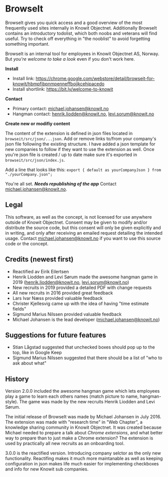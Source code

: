 # BrowseIt

BrowseIt gives you quick access and a good overview of the most frequently used sites internally in Knowit Objectnet. Additionally BrowseIt contains an introductory todolist, which both noobs and veterans will find useful. Try to check off everything in "the nooblist" to avoid forgetting something important.

BrowseIt is an internal tool for employees in Knowit Objectnet AS, Norway. But _you're welcome to take a look_ even if you don't work here.

**Install**

- Install link: https://chrome.google.com/webstore/detail/browseit-for-knowit/hbmpfibpnmpenneffbojjkcehjpacedo
- Install shortlink: https://bit.ly/welcome-to-knowit

**Contact**

- Primary contact: michael.johansen@knowit.no
- Hangman contact: henrik.liodden@knowit.no, levi.sorum@knowit.no

**Create new or modifiy content**


The content of the extension is defined in json files located in `browseit/src/json/...json`. Add or remove links to/from your company's json file following the existing structure. I have added a json template for new companies to follow if they want to use the extension as well. Once you're json file is created / up to date make sure it's exported in `browseit/src/json/index.js`.

Add a line that looks like this:
`export { default as yourCompanyJson } from "./yourCompany.json";`

You're all set.
**_Needs republishing of the app_**
Contact michael.johansen@knowit.no.

## Legal

This software, as well as the concept, is not licensed for use anywhere outside of Knowit Objectnet. Consent may be given to modify and/or distribute the source code, but this consent will only be given explicitly and in writing, and only after receiving an emailed request detailing the intended usage. Contact michael.johansen@knowit.no if you want to use this source code or the concept.

## Credits (newest first)

- Reactified av Eirik Eilertsen
- Henrik Liodden and Levi Sørum made the awesome hangman game in 2019 (henrik.liodden@knowit.no, levi.sorum@knowit.no)
- New recruits in 2019 provided a detailed PDF with change requests
- All new recruits in 2016 provided great feedback
- Lars Ivar Næss provided valuable feedback
- Christer Kjellesvig came up with the idea of having "time estimate fields"
- Sigmund Marius Nilssen provided valuable feedback
- Michael Johansen is the lead developer (michael.johansen@knowit.no)

## Suggestions for future features

- Stian Lågstad suggested that unchecked boxes should pop up to the top, like in Google Keep
- Sigmund Marius Nilssen suggested that there should be a list of "who to ask about what"

## History

Version 2.0.0 included the awesome hangman game which lets employees play a game to learn each others names (match picture to name, hangman-style). The game was made by the new recruits Henrik Liodden and Levi Sørum.

The initial release of BrowseIt was made by Michael Johansen in July 2016. The extension was made with "research time" in "Web Chapter", a knowledge sharing community in Knowit Objectnet. It was created because Michael needed to prepare a talk about _Chrome extensions_, and what better way to prepare than to just make a Chrome extension? The extension is used by practically all new recruits as an onboarding tool.

3.0.0 is the reactified version. Introducing company selctor as the only new functionality. Reactifing makes it much more maintanable as well as keeping configuration in json makes life much easier for implementing checkboxes and info for new Knowit sub companies.
